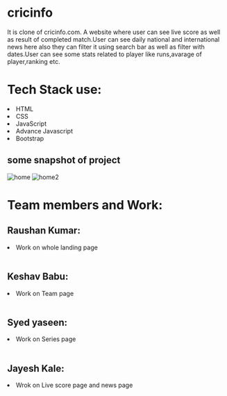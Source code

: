 # cricinfo
It is clone of cricinfo.com. A website where user can see live score as well as result of completed match.User can see daily national and international news here also they can filter it using search bar as well as filter with dates.User can see some stats related to player like runs,avarage of player,ranking etc.

# Tech Stack use:
<li> HTML
</li>
<li> CSS</li>
<li> JavaScript</li>
<li>Advance Javascript</li>
<li>Bootstrap</li>


 
 
 
## some snapshot of project 
![home](https://user-images.githubusercontent.com/36612181/128462263-b2b62d6a-7e79-47c2-bb35-d48eaea5e837.jpg)
![home2](https://user-images.githubusercontent.com/36612181/128462360-b8708e75-be04-42d5-9eeb-f193b1c56d3f.jpg)


# Team members and Work:
## Raushan Kumar:
 <li>Work on whole landing page</li><br/>
 
 ## Keshav Babu:
 <li>Work on Team page</li><br/>
 
 ## Syed yaseen:
 <li>Work on Series page</li><br/>
 
 ## Jayesh Kale:
 <li>Wrok on Live score page and news page</li><br/>
